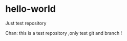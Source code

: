# hello-world
Just test repository

Chan:
     this is a test repository ,only test git and branch !
